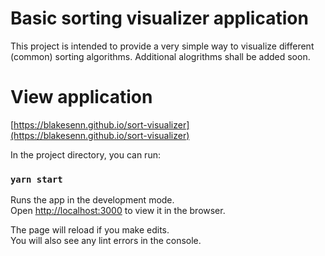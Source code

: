# Basic sorting visualizer application
This project is intended to provide a very simple way to visualize different (common) sorting algorithms.
Additional alogrithms shall be added soon.

# View application
[https://blakesenn.github.io/sort-visualizer](https://blakesenn.github.io/sort-visualizer)



In the project directory, you can run:
### `yarn start`

Runs the app in the development mode.\
Open [http://localhost:3000](http://localhost:3000) to view it in the browser.

The page will reload if you make edits.\
You will also see any lint errors in the console.

